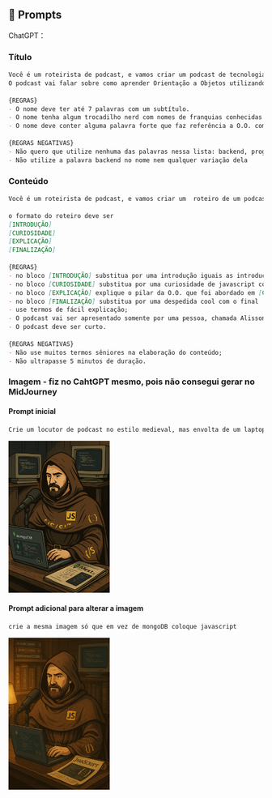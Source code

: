 ## 🧠 Prompts


ChatGPT：

### Título
```markdown
Você é um roteirista de podcast, e vamos criar um podcast de tecnologia, focado em backend e eu gostaria de uma ajuda sua para criar 10 sugestões de nomes criativos para um podcast de backend feito por especialistas sêniores em javascript. 
O podcast vai falar sobre como aprender Orientação a Objetos utilizando a linguagem javascript. 

{REGRAS} 
- O nome deve ter até 7 palavras com um subtítulo. 
- O nome tenha algum trocadilho nerd com nomes de franquias conhecidas como cavaleiros do zodíaco, os vingadores, senhor dos anéis. 
- O nome deve conter alguma palavra forte que faz referência a O.O. com javascript. 

{REGRAS NEGATIVAS} 
- Não quero que utilize nenhuma das palavras nessa lista: backend, programador, desenvolvedor 
- Não utilize a palavra backend no nome nem qualquer variação dela

```

### Conteúdo
```markdown
Você é um roteirista de podcast, e vamos criar um  roteiro de um podcast de tecnologia, focado em backend cujo o nome é "O.O. Quest - A Irmandade dos Objetos" com o subtítulo: "A jornada pelos quatro pilares da O.O.",  com o público alvo de iniciantes em backend. O objetivo do podcast é ensinar os quatro pilares da Orientação a Objetos utilizando a linguagem javascript.

o formato do roteiro deve ser
[INTRODUÇÃO]
[CURIOSIDADE]
[EXPLICAÇÃO]
[FINALIZAÇÃO]

{REGRAS}
- no bloco [INTRODUÇÃO] substitua por uma introdução iguais as introduções dos vídeos do canal 'ei nerd', como se fossem escritos pelo Peter Jordan;
- no bloco [CURIOSIDADE] substitua por uma curiosidade de javascript com o foco em um dos pilares da O.O.;
- no bloco [EXPLICAÇÃO] explique o pilar da O.O. que foi abordado em [CURIOSIDADE], de uma maneira simples e direta como se fosse uma explicação do canal 'Código Fonte TV';
- no bloco [FINALIZAÇÃO] substitua por uma despedida cool com o final 'Este foi o conteúdo do episódio de hoje, espero que tenham gostado, até a próxima!';
- use termos de fácil explicação;
- O podcast vai ser apresentado somente por uma pessoa, chamada Alisson Rangel;
- O podcast deve ser curto.

{REGRAS NEGATIVAS}
- Não use muitos termos sêniores na elaboração do conteúdo;
- Não ultrapasse 5 minutos de duração.
```

### Imagem - fiz no CahtGPT mesmo, pois não consegui gerar no MidJourney
#### Prompt inicial
```markdown
Crie um locutor de podcast no estilo medieval, mas envolta de um laptop e com um microfone.
```
<img src="../../assets/imagem_inicial.png" alt="Locutor de podcast medieval com laptop e microfone" width="200"/>

#### Prompt adicional para alterar a imagem
```markdown
crie a mesma imagem só que em vez de mongoDB coloque javascript
```
<img src="../../assets/imagem_final.png" alt="Locutor de podcast medieval com laptop e microfone" width="200"/>
